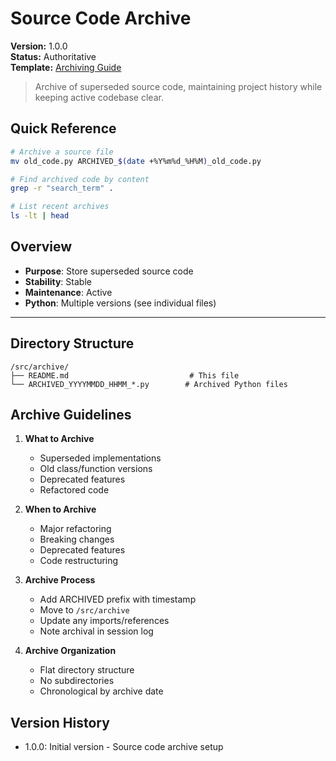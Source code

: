 # Source Code Archive

**Version:** 1.0.0  
**Status:** Authoritative  
**Template:** [Archiving Guide](/docs/templates/ARCHIVING.md)

> Archive of superseded source code, maintaining project history while keeping active codebase clear.

## Quick Reference
```bash
# Archive a source file
mv old_code.py ARCHIVED_$(date +%Y%m%d_%H%M)_old_code.py

# Find archived code by content
grep -r "search_term" .

# List recent archives
ls -lt | head
```

## Overview
- **Purpose**: Store superseded source code
- **Stability**: Stable
- **Maintenance**: Active
- **Python**: Multiple versions (see individual files)

---

## Directory Structure
```
/src/archive/
├── README.md                           # This file
└── ARCHIVED_YYYYMMDD_HHMM_*.py        # Archived Python files
```

## Archive Guidelines

1. **What to Archive**
   - Superseded implementations
   - Old class/function versions
   - Deprecated features
   - Refactored code

2. **When to Archive**
   - Major refactoring
   - Breaking changes
   - Deprecated features
   - Code restructuring

3. **Archive Process**
   - Add ARCHIVED prefix with timestamp
   - Move to `/src/archive`
   - Update any imports/references
   - Note archival in session log

4. **Archive Organization**
   - Flat directory structure
   - No subdirectories
   - Chronological by archive date

## Version History
- 1.0.0: Initial version - Source code archive setup
